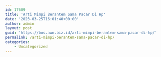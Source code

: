 ```yaml
---
id: 17609
title: 'Arti Mimpi Berantem Sama Pacar Di Hp'
date: '2023-03-25T16:01:40+00:00'
author: admin
layout: post
guid: 'https://bos.awn.biz.id/arti-mimpi-berantem-sama-pacar-di-hp/'
permalink: /arti-mimpi-berantem-sama-pacar-di-hp/
categories:
    - Uncategorized
---
```


